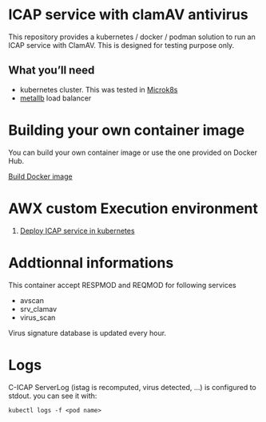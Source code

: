 # ICAP service with clamAV antivirus

This repository provides a kubernetes / docker / podman solution to run an ICAP service with ClamAV. 
This is designed for testing purpose only.

## What you’ll need
- kubernetes cluster. This was tested in [Microk8s](https://github.com/stanislaspiron/microk8s_awx/blob/main/microk8s/microk8s_install.md)
- [metallb](https://github.com/stanislaspiron/microk8s_awx/blob/main/microk8s/install_metallb.md) load balancer

# Building your own container image
You can build your own container image or use the one provided on Docker Hub.

[Build Docker image](docker/README.md)

# AWX custom Execution environment

1. [Deploy ICAP service in kubernetes](k8s/README.md)
# Addtionnal informations
This container accept RESPMOD and REQMOD for following services
- avscan
- srv_clamav
- virus_scan

Virus signature database is updated every hour.

# Logs

C-ICAP ServerLog (istag is recomputed, virus detected, ...) is configured to stdout. you can see it with:

```
kubectl logs -f <pod name>
```

